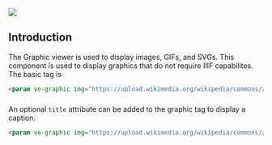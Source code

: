 <a href="https://visual-essays.app"><img src="https://gitcdn.link/repo/jstor-labs/juncture/main/images/ve-button.png"></a>

<param ve-config
       title="Graphics examples"
       banner="https://upload.wikimedia.org/wikipedia/commons/thumb/7/75/WorldMap-A_with_Frame.png/1024px-WorldMap-A_with_Frame.png"
       layout="vtl"
       author="JSTOR Labs team">

## Introduction
The Graphic viewer is used to display images, GIFs, and SVGs. This component is used to display graphics that do not require IIIF capabilites. The basic tag is
```html
<param ve-graphic img="https://upload.wikimedia.org/wikipedia/commons/a/ad/SunflowerModel.svg">
```
<param ve-graphic img="https://upload.wikimedia.org/wikipedia/commons/a/ad/SunflowerModel.svg">

###
An optional `title` attribute can be added to the graphic tag to display a caption.
```html
<param ve-graphic img="https://upload.wikimedia.org/wikipedia/commons/a/ad/SunflowerModel.svg" title="Sunflower">
```
<param ve-graphic img="https://upload.wikimedia.org/wikipedia/commons/a/ad/SunflowerModel.svg" title="Sunflower">

